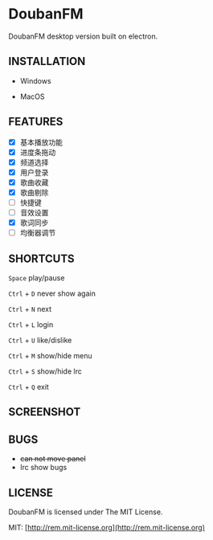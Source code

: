 # DoubanFM

DoubanFM desktop version built on electron. 

## INSTALLATION

* Windows


* MacOS

## FEATURES

- [x] 基本播放功能
- [x] 进度条拖动
- [x] 频道选择
- [x] 用户登录
- [x] 歌曲收藏
- [x] 歌曲剔除
- [ ] 快捷键
- [ ] 音效设置
- [x] 歌词同步
- [ ] 均衡器调节

## SHORTCUTS
`Space` play/pause

`Ctrl` + `D` never show again

`Ctrl` + `N` next

`Ctrl` + `L` login

`Ctrl` + `U` like/dislike

`Ctrl` + `M` show/hide menu

`Ctrl` + `S` show/hide lrc

`Ctrl` + `Q` exit

## SCREENSHOT

## BUGS
- ~~can not move panel~~
- lrc show bugs

## LICENSE

DoubanFM is licensed under The MIT License.

MIT: [http://rem.mit-license.org](http://rem.mit-license.org)